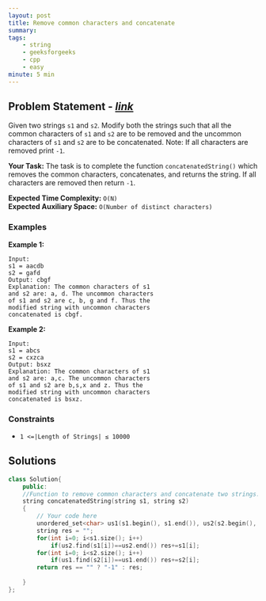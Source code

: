```yaml
---
layout: post
title: Remove common characters and concatenate 
summary:
tags:
    - string
    - geeksforgeeks
    - cpp
    - easy
minute: 5 min
---
```


## Problem Statement - [*link*](https://practice.geeksforgeeks.org/problems/remove-common-characters-and-concatenate-1587115621/0/?)  

Given two strings `s1` and `s2`. Modify both the strings such that all the common characters of `s1` and `s2` are to be removed and the uncommon characters of `s1` and `s2` are to be concatenated.
Note: If all characters are removed print `-1`.

**Your Task:** 
The task is to complete the function `concatenatedString()` which removes the common characters, concatenates, and returns the string. If all characters are removed then return `-1`.

**Expected Time Complexity:** `O(N)`  
**Expected Auxiliary Space:** `O(Number of distinct characters)`

### Examples

**Example 1:**   
```
Input:
s1 = aacdb
s2 = gafd
Output: cbgf
Explanation: The common characters of s1
and s2 are: a, d. The uncommon characters
of s1 and s2 are c, b, g and f. Thus the
modified string with uncommon characters
concatenated is cbgf.
```

**Example 2:**   
```
Input:
s1 = abcs
s2 = cxzca
Output: bsxz
Explanation: The common characters of s1
and s2 are: a,c. The uncommon characters
of s1 and s2 are b,s,x and z. Thus the
modified string with uncommon characters
concatenated is bsxz.
```

### Constraints

+ `1 <=|Length of Strings| ≤ 10000`

## Solutions

```cpp
class Solution{
    public:
    //Function to remove common characters and concatenate two strings.
    string concatenatedString(string s1, string s2) 
    { 
        // Your code here
        unordered_set<char> us1(s1.begin(), s1.end()), us2(s2.begin(), s2.end());
        string res = "";
        for(int i=0; i<s1.size(); i++)
            if(us2.find(s1[i])==us2.end()) res+=s1[i];
        for(int i=0; i<s2.size(); i++)
            if(us1.find(s2[i])==us1.end()) res+=s2[i];
        return res == "" ? "-1" : res;
        
    }
};
```

